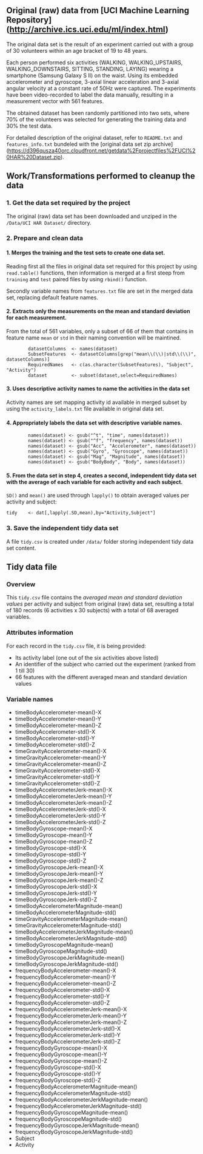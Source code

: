 ## Original (raw) data from [UCI Machine Learning Repository] (http://archive.ics.uci.edu/ml/index.html) 
The original data set is the result of an experiment carried out with a group of 30 volunteers within an age bracket 
of 19 to 48 years. 

Each person performed six activities (WALKING, WALKING_UPSTAIRS, WALKING_DOWNSTAIRS, SITTING, STANDING, LAYING) 
wearing a smartphone (Samsung Galaxy S II) on the waist. Using its embedded accelerometer and gyroscope, 3-axial linear 
acceleration and 3-axial angular velocity at a constant rate of 50Hz were captured. The experiments have been video-recorded 
to label the data manually, resulting in a measurement vector with 561 features.

The obtained dataset has been randomly partitioned into two sets, where 70% of the volunteers was selected for generating the 
training data and 30% the test data. 

For detailed description of the original dataset, refer to `README.txt` and `features_info.txt` bundeled with the [original 
data set zip archive] (https://d396qusza40orc.cloudfront.net/getdata%2Fprojectfiles%2FUCI%20HAR%20Dataset.zip). 

## Work/Transformations performed to cleanup the data

### 1. Get the data set required by the project
The original (raw) data set has been downloaded and unziped in the `/Data/UCI HAR Dataset/` directory.

### 2. Prepare and clean data
#### 1. Merges the training and the test sets to create one data set.
Reading first all the files in original data set required for this project by using `read.table()` functions, then information is merged
at a first steep from `training` and `test` paired files by using `rbind()` function. 

Secondly variable names from `features.txt` file are set in the merged data set, replacing default feature names.
#### 2. Extracts only the measurements on the mean and standard deviation for each measurement.
From the total of 561 variables, only a subset of 66 of them that contains in feature name `mean` or `std` in their 
naming convention will be maintined.
```
        datasetColumns  <- names(dataset)
        SubsetFeatures  <- datasetColumns[grep("mean\\(\\)|std\\(\\)", datasetColumns)]
        RequiredNames   <- c(as.character(SubsetFeatures), "Subject", "Activity")
        dataset         <- subset(dataset,select=RequiredNames)
```        
#### 3. Uses descriptive activity names to name the activities in the data set
Activity names are set mapping activity id available in merged subset by using the `activity_labels.txt` file available 
in original data set.
#### 4. Appropriately labels the data set with descriptive variable names. 
```
        names(dataset) <- gsub("^t", "time", names(dataset))
        names(dataset) <- gsub("^f", "frequency", names(dataset))
        names(dataset) <- gsub("Acc", "Accelerometer", names(dataset))
        names(dataset) <- gsub("Gyro", "Gyroscope", names(dataset))
        names(dataset) <- gsub("Mag", "Magnitude", names(dataset))
        names(dataset) <- gsub("BodyBody", "Body", names(dataset))
``` 
#### 5. From the data set in step 4, creates a second, independent tidy data set with the average of each variable for each activity and each subject.
`SD()` and `mean()` are used through `lapply()` to obtain averaged values per activity and subject:
```
tidy    <- dat[,lapply(.SD,mean),by="Activity,Subject"]
```
### 3. Save the independent tidy data set 
A file `tidy.csv` is created under `/data/` folder storing independent tidy data set content.

## Tidy data file
### Overview
This `tidy.csv` file contains the *averaged mean and standard deviation values* per activity and subject from original (raw) 
data set, resulting a total of 180 records (6 activities x 30 subjects) with a total of 68 averaged variables.

### Attributes information
For each record in the `tidy.csv` file, it is being provided:
* Its activity label (one out of the six activities above listed)
* An identifier of the subject who carried out the experiment (ranked from 1 till 30)
* 66 features with the different averaged mean and standard deviation values

### Variable names
* timeBodyAccelerometer-mean()-X
* timeBodyAccelerometer-mean()-Y
* timeBodyAccelerometer-mean()-Z
* timeBodyAccelerometer-std()-X
* timeBodyAccelerometer-std()-Y
* timeBodyAccelerometer-std()-Z
* timeGravityAccelerometer-mean()-X
* timeGravityAccelerometer-mean()-Y
* timeGravityAccelerometer-mean()-Z
* timeGravityAccelerometer-std()-X
* timeGravityAccelerometer-std()-Y
* timeGravityAccelerometer-std()-Z
* timeBodyAccelerometerJerk-mean()-X
* timeBodyAccelerometerJerk-mean()-Y
* timeBodyAccelerometerJerk-mean()-Z
* timeBodyAccelerometerJerk-std()-X
* timeBodyAccelerometerJerk-std()-Y
* timeBodyAccelerometerJerk-std()-Z
* timeBodyGyroscope-mean()-X
* timeBodyGyroscope-mean()-Y
* timeBodyGyroscope-mean()-Z
* timeBodyGyroscope-std()-X
* timeBodyGyroscope-std()-Y
* timeBodyGyroscope-std()-Z
* timeBodyGyroscopeJerk-mean()-X
* timeBodyGyroscopeJerk-mean()-Y
* timeBodyGyroscopeJerk-mean()-Z
* timeBodyGyroscopeJerk-std()-X
* timeBodyGyroscopeJerk-std()-Y
* timeBodyGyroscopeJerk-std()-Z
* timeBodyAccelerometerMagnitude-mean()
* timeBodyAccelerometerMagnitude-std()
* timeGravityAccelerometerMagnitude-mean()
* timeGravityAccelerometerMagnitude-std()
* timeBodyAccelerometerJerkMagnitude-mean()
* timeBodyAccelerometerJerkMagnitude-std()
* timeBodyGyroscopeMagnitude-mean()
* timeBodyGyroscopeMagnitude-std()
* timeBodyGyroscopeJerkMagnitude-mean()
* timeBodyGyroscopeJerkMagnitude-std()
* frequencyBodyAccelerometer-mean()-X
* frequencyBodyAccelerometer-mean()-Y
* frequencyBodyAccelerometer-mean()-Z
* frequencyBodyAccelerometer-std()-X
* frequencyBodyAccelerometer-std()-Y
* frequencyBodyAccelerometer-std()-Z
* frequencyBodyAccelerometerJerk-mean()-X
* frequencyBodyAccelerometerJerk-mean()-Y
* frequencyBodyAccelerometerJerk-mean()-Z
* frequencyBodyAccelerometerJerk-std()-X
* frequencyBodyAccelerometerJerk-std()-Y
* frequencyBodyAccelerometerJerk-std()-Z
* frequencyBodyGyroscope-mean()-X
* frequencyBodyGyroscope-mean()-Y
* frequencyBodyGyroscope-mean()-Z
* frequencyBodyGyroscope-std()-X
* frequencyBodyGyroscope-std()-Y
* frequencyBodyGyroscope-std()-Z
* frequencyBodyAccelerometerMagnitude-mean()
* frequencyBodyAccelerometerMagnitude-std()
* frequencyBodyAccelerometerJerkMagnitude-mean()
* frequencyBodyAccelerometerJerkMagnitude-std()
* frequencyBodyGyroscopeMagnitude-mean()
* frequencyBodyGyroscopeMagnitude-std()
* frequencyBodyGyroscopeJerkMagnitude-mean()
* frequencyBodyGyroscopeJerkMagnitude-std()
* Subject
* Activity


